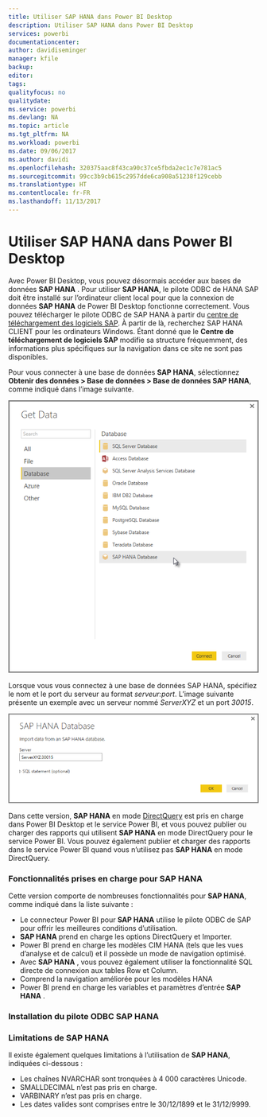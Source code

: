 ```yaml
---
title: Utiliser SAP HANA dans Power BI Desktop
description: Utiliser SAP HANA dans Power BI Desktop
services: powerbi
documentationcenter: 
author: davidiseminger
manager: kfile
backup: 
editor: 
tags: 
qualityfocus: no
qualitydate: 
ms.service: powerbi
ms.devlang: NA
ms.topic: article
ms.tgt_pltfrm: NA
ms.workload: powerbi
ms.date: 09/06/2017
ms.author: davidi
ms.openlocfilehash: 320375aac8f43ca90c37ce5fbda2ec1c7e781ac5
ms.sourcegitcommit: 99cc3b9cb615c2957dde6ca908a51238f129cebb
ms.translationtype: HT
ms.contentlocale: fr-FR
ms.lasthandoff: 11/13/2017
---
```

# <a name="use-sap-hana-in-power-bi-desktop"></a>Utiliser SAP HANA dans Power BI Desktop
Avec Power BI Desktop, vous pouvez désormais accéder aux bases de données **SAP HANA** . Pour utiliser **SAP HANA**, le pilote ODBC de HANA SAP doit être installé sur l’ordinateur client local pour que la connexion de données **SAP HANA** de Power BI Desktop fonctionne correctement. Vous pouvez télécharger le pilote ODBC de SAP HANA à partir du [centre de téléchargement des logiciels SAP](https://support.sap.com/swdc). À partir de là, recherchez SAP HANA CLIENT pour les ordinateurs Windows. Étant donné que le **Centre de téléchargement de logiciels SAP** modifie sa structure fréquemment, des informations plus spécifiques sur la navigation dans ce site ne sont pas disponibles.

Pour vous connecter à une base de données **SAP HANA**, sélectionnez **Obtenir des données > Base de données > Base de données SAP HANA**, comme indiqué dans l’image suivante.

![](media/desktop-sap-hana/sap-hana-1.png)

Lorsque vous vous connectez à une base de données SAP HANA, spécifiez le nom et le port du serveur au format *serveur:port*. L’image suivante présente un exemple avec un serveur nommé *ServerXYZ* et un port *30015*.

![](media/desktop-sap-hana/sap-hana-2.png)

Dans cette version, **SAP HANA** en mode [DirectQuery](desktop-use-directquery.md) est pris en charge dans Power BI Desktop et le service Power BI, et vous pouvez publier ou charger des rapports qui utilisent **SAP HANA** en mode DirectQuery pour le service Power BI. Vous pouvez également publier et charger des rapports dans le service Power BI quand vous n’utilisez pas **SAP HANA** en mode DirectQuery.

### <a name="supported-features-for-sap-hana"></a>Fonctionnalités prises en charge pour SAP HANA
Cette version comporte de nombreuses fonctionnalités pour **SAP HANA**, comme indiqué dans la liste suivante :

* Le connecteur Power BI pour **SAP HANA** utilise le pilote ODBC de SAP pour offrir les meilleures conditions d’utilisation.
* **SAP HANA** prend en charge les options DirectQuery et Importer.
* Power BI prend en charge les modèles CIM HANA (tels que les vues d’analyse et de calcul) et il possède un mode de navigation optimisé.
* Avec **SAP HANA** , vous pouvez également utiliser la fonctionnalité SQL directe de connexion aux tables Row et Column.
* Comprend la navigation améliorée pour les modèles HANA
* Power BI prend en charge les variables et paramètres d’entrée **SAP HANA** .

### <a name="installing-the-sap-hana-odbc-driver"></a>Installation du pilote ODBC SAP HANA
### <a name="limitations-of-sap-hana"></a>Limitations de SAP HANA
Il existe également quelques limitations à l’utilisation de **SAP HANA**, indiquées ci-dessous :

* Les chaînes NVARCHAR sont tronquées à 4 000 caractères Unicode.
* SMALLDECIMAL n’est pas pris en charge.
* VARBINARY n’est pas pris en charge.
* Les dates valides sont comprises entre le 30/12/1899 et le 31/12/9999.

